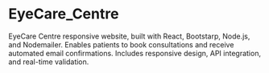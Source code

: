 # EyeCare_Centre
EyeCare Centre responsive website, built with React, Bootstarp, Node.js, and Nodemailer. Enables patients to book consultations and receive automated email confirmations. Includes responsive design, API integration, and real-time validation.
